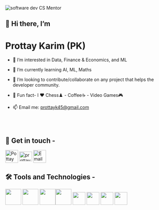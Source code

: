 
![software dev CS Mentor](https://github.com/prottayislive/prottayislive/assets/70666023/99182dd4-c53e-4391-92b1-25c6278f4a08)

## 🖖 Hi there, I’m 
# Prottay Karim (PK)</span>

- 👀 I’m interested in Data, Finance & Economics, and ML
- 🌱 I’m currently learning AI, ML, Maths
- 🚀 I’m looking to contribute/collaborate on any project that helps the developer community.  
- 🧙 Fun fact- I ❤️ Chess♟️ - Coffee☕ - Video Games🎮

- 📫 Email me: [prottayk45@gmail.com](mailto:prottayk45@gmail.com) 

<br></br>
## 🔗 Get in touch -
<p align="left">
<a href="https://medium.com/@prottaykarim" target="blank"><img align="center" src="https://cdn4.iconfinder.com/data/icons/social-media-circle-7/512/Medium_circle-512.png" alt="Pottay Karim" height="40" width="40" /></a>
<a href="https://www.linkedin.com/in/prottaykarim/" target="blank"><img align="center" src="https://raw.githubusercontent.com/rahuldkjain/github-profile-readme-generator/master/src/images/icons/Social/linked-in-alt.svg" alt="prottay karim" height="30" width="40" /></a>
<a href="mailto:prottayk45@gmail.com" target="blank"><img align="center" src="https://i.pinimg.com/originals/8f/c3/7b/8fc37b74b608a622588fbaa361485f32.png" alt="Email Prottay Karim" height="40" width="40" /></a>

## 🛠️ Tools and Technologies -
<img height = "50" src="https://www.python.org/static/opengraph-icon-200x200.png">
<img height = "50" src="https://www.oracle.com/a/ocom/img/cb71-java-logo.png"> 
<img height = "50" src="https://upload.wikimedia.org/wikipedia/commons/thumb/6/61/HTML5_logo_and_wordmark.svg/1200px-HTML5_logo_and_wordmark.svg.png"><img height = "50" src="https://upload.wikimedia.org/wikipedia/commons/thumb/d/d5/CSS3_logo_and_wordmark.svg/1200px-CSS3_logo_and_wordmark.svg.png">                                                <img height = "40" src="https://www.w3schools.com/whatis/img_js.png">
<img height = "40" src="https://styles.redditmedia.com/t5_2qm6k/styles/communityIcon_dhjr6guc03x51.png?width=256&s=3e825b7205c7f497d4695028e358d26ee359f84b">

 <img height = "40" src="[https://upload.wikimedia.org/wikipedia/commons/thumb/3/38/Jupyter_logo.svg/1200px-Jupyter_logo.svg.png](https://b-new.be/wp-content/uploads/2020/07/TB.png)">
  <img height = "40" src="https://upload.wikimedia.org/wikipedia/commons/thumb/3/38/Jupyter_logo.svg/1200px-Jupyter_logo.svg.png">
<!---
prottayislive/prottayislive is your go to connect with me!
--->
